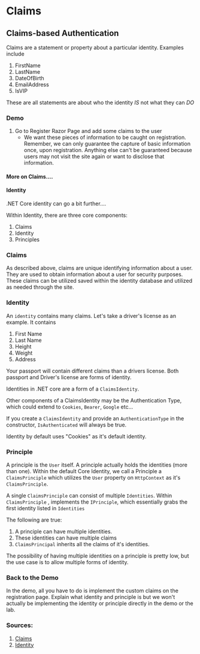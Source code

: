 # Claims


## Claims-based Authentication

Claims are a statement or property about a particular identity. Examples include

1. FirstName
1. LastName
1. DateOfBirth
1. EmailAddress
1. IsVIP

These are all statements are about who the identity *IS* not what they can *DO*


### Demo
1. Go to Register Razor Page and add some claims to the user
    - We want these pieces of information to be caught on registration. Remember, we can only
    guarantee the capture of basic information once, upon registration. Anything else can't be guaranteed because users
may not visit the site again or want to disclose that information. 


#### More on Claims....

#### Identity
.NET Core identity can go a bit further....

Within Identity, there are three core components:

1. Claims
2. Identity
3. Principles


### Claims

As described above, claims are unique identifying information about a user. They are used
to obtain information about a user for security purposes. These claims can be utilized
saved within the identity database and utilized as needed through the site.      

### Identity

An `identity` contains many claims. Let's take a driver's license as an example. It contains
1. First Name
1. Last Name
1. Height
1. Weight
1. Address

Your passport will contain different claims than a drivers license. Both passport and Driver's license are forms of 
identity. 

Identities in .NET core are a form of a `ClaimsIdentity`. 

Other components of a ClaimsIdentity may be the Authentication Type, 
which could extend to `Cookies`, `Bearer`, `Google` etc...

If you create a `ClaimsIdentity` and provide an `AuthenticationType` in the constructor, `IsAuthenticated` will always be true.

Identity by default uses "Cookies" as it's default identity.


### Principle

A principle is the `User` itself. A principle actually holds the identities (more than one).
Within the default Core Identity, we call a Principle a `ClaimsPrinciple` which utilizes the `User` property on `HttpContext` as it's `ClaimsPrinciple`. 

A single `ClaimsPrinciple` can consist of multiple `Identities`. 
Within `ClaimsPrinciple` , implements the `IPrinciple`, which essentially grabs the 
first identity listed in `Identities`

The following are true:
1. A principle can have multiple identities.
1. These identities can have multiple claims
1. `ClaimsPrincipal` inherits all the claims of it's identities. 

The possibility of having multiple identities on a principle is pretty low, but the use case is to allow multiple forms
of identity. 


### Back to the Demo
In the demo, all you have to do is implement the custom claims on the 
registration page. Explain what identity and principle is but we won't actually be implementing the identity or principle directly in the demo or the lab. 

### Sources:
1. [Claims](https://docs.microsoft.com/en-us/aspnet/core/security/authorization/claims?view=aspnetcore-2.2)
2. [Identity](https://docs.microsoft.com/en-us/aspnet/core/security/authentication/identity?view=aspnetcore-2.2&tabs=visual-studio)